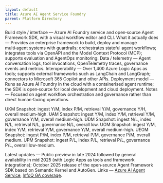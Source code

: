 ```yaml
---
layout: default
title: Azure AI Agent Service Foundry
parent: Platform Directory
---
```

Build style / interface — Azure AI Foundry service and open‑source Agent Framework SDK, with a visual workflow editor and CLI.
What it actually does — Provides an enterprise framework to build, deploy and manage multi‑agent systems with guardrails; orchestrates stateful agent workflows; integrates tools via OpenAPI and the Model Context Protocol (MCP); supports evaluation and AgentOps monitoring.
Data / telemetry — Agent conversation logs, tool invocations, OpenTelemetry traces, governance events and metrics.
Interoperability — Over 1,400 Azure Logic Apps as tools; supports external frameworks such as LangChain and LangGraph; connectors to Microsoft 365 Copilot and other APIs.
Deployment model — Runs as Azure AI Foundry in the cloud with a containerised agent runtime; the SDK is open‑source for local development and cloud deployment.
Notes — Focused on agent workflow orchestration and governance rather than direct human‑facing operations.

UKM Snapshot: ingest Y/M, index P/M, retrieval Y/M, governance Y/H, overall medium-high.
UAM Snapshot: ingest Y/M, index Y/M, retrieval Y/M, governance Y/M, overall medium-high.
UDM Snapshot: ingest N/L, index N/L, retrieval N/L, governance N/L, overall low.
UOM Snapshot: ingest Y/M, index Y/M, retrieval Y/M, governance Y/M, overall medium-high.
UEOM Snapshot: ingest P/M, index P/M, retrieval P/M, governance P/M, overall medium.
UPM Snapshot: ingest P/L, index P/L, retrieval P/L, governance P/L, overall low-medium.

Latest updates — Public preview in late 2024 followed by general availability in mid 2025 (with Logic Apps as tools and framework integrations); October 2025 release of the open‑source Agent Framework SDK based on Semantic Kernel and AutoGen.
Links — [Azure AI Agent Service](https://azure.microsoft.com), [InfoQ GA coverage](https://www.infoq.com/news/).

